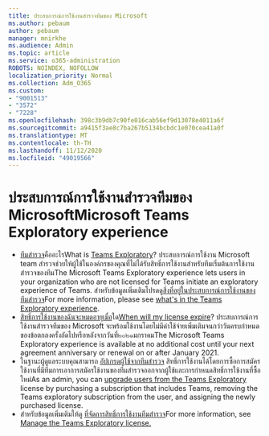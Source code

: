 ```yaml
---
title: ประสบการณ์การใช้งานสำรวจทีมของ Microsoft
ms.author: pebaum
author: pebaum
manager: mnirkhe
ms.audience: Admin
ms.topic: article
ms.service: o365-administration
ROBOTS: NOINDEX, NOFOLLOW
localization_priority: Normal
ms.collection: Adm_O365
ms.custom:
- "9001513"
- "3572"
- "7228"
ms.openlocfilehash: 398c3b9db7c90fe016cab56ef9d13078e4011a6f
ms.sourcegitcommit: a9415f3ae8c7ba267b5134bcbdc1e070cea41a0f
ms.translationtype: MT
ms.contentlocale: th-TH
ms.lasthandoff: 11/12/2020
ms.locfileid: "49019566"
---
```

# <a name="microsoft-teams-exploratory-experience"></a><span data-ttu-id="39114-102">ประสบการณ์การใช้งานสำรวจทีมของ Microsoft</span><span class="sxs-lookup"><span data-stu-id="39114-102">Microsoft Teams Exploratory experience</span></span>

- <span data-ttu-id="39114-103">[ทีมสำรวจ](https://docs.microsoft.com/microsoftteams/teams-exploratory)คืออะไร</span><span class="sxs-lookup"><span data-stu-id="39114-103">What is [Teams Exploratory](https://docs.microsoft.com/microsoftteams/teams-exploratory)?</span></span> <span data-ttu-id="39114-104">ประสบการณ์การใช้งาน Microsoft team สำรวจช่วยให้ผู้ใช้ในองค์กรของคุณที่ไม่ได้รับสิทธิ์การใช้งานสำหรับทีมเริ่มต้นการใช้งานสำรวจของทีม</span><span class="sxs-lookup"><span data-stu-id="39114-104">The Microsoft Teams Exploratory experience lets users in your organization who are not licensed for Teams initiate an exploratory experience of Teams.</span></span> <span data-ttu-id="39114-105">สำหรับข้อมูลเพิ่มเติมโปรดดู[สิ่งที่อยู่ในประสบการณ์การใช้งานของทีมสำรวจ](https://docs.microsoft.com/microsoftteams/teams-exploratory#whats-in-the-teams-exploratory-experience)</span><span class="sxs-lookup"><span data-stu-id="39114-105">For more information, please see [what's in the Teams Exploratory experience](https://docs.microsoft.com/microsoftteams/teams-exploratory#whats-in-the-teams-exploratory-experience).</span></span>
- <span data-ttu-id="39114-106">[สิทธิ์การใช้งานของฉันจะหมดอายุเมื่อ](https://docs.microsoft.com/microsoftteams/teams-exploratory#how-long-does-the-teams-exploratory-experience-last)ใด</span><span class="sxs-lookup"><span data-stu-id="39114-106">[When will my license expire](https://docs.microsoft.com/microsoftteams/teams-exploratory#how-long-does-the-teams-exploratory-experience-last)?</span></span> <span data-ttu-id="39114-107">ประสบการณ์การใช้งานสำรวจทีมของ Microsoft จะพร้อมใช้งานโดยไม่มีค่าใช้จ่ายเพิ่มเติมจนกว่าวันครบกำหนดของข้อตกลงครั้งถัดไปหรือหลังจากวันที่๒๐๒๑มกราคม</span><span class="sxs-lookup"><span data-stu-id="39114-107">The Microsoft Teams Exploratory experience is available at no additional cost until your next agreement anniversary or renewal on or after January 2021.</span></span>
- <span data-ttu-id="39114-108">ในฐานะผู้ดูแลระบบคุณสามารถ [อัปเกรดผู้ใช้จากทีมสำรวจ](https://docs.microsoft.com/microsoftteams/teams-exploratory#upgrade-users-from-the-teams-exploratory-license) สิทธิ์การใช้งานได้โดยการซื้อการสมัครใช้งานที่มีทีมการเอาการสมัครใช้งานของทีมสำรวจออกจากผู้ใช้และการกำหนดสิทธิ์การใช้งานที่ซื้อใหม่</span><span class="sxs-lookup"><span data-stu-id="39114-108">As an admin, you can [upgrade users from the Teams Exploratory](https://docs.microsoft.com/microsoftteams/teams-exploratory#upgrade-users-from-the-teams-exploratory-license) license by purchasing a subscription that includes Teams, removing the Teams exploratory subscription from the user, and assigning the newly purchased license.</span></span>
- <span data-ttu-id="39114-109">สำหรับข้อมูลเพิ่มเติมให้ดู [ที่จัดการสิทธิ์การใช้งานทีมสำรวจ](https://docs.microsoft.com/microsoftteams/teams-exploratory)</span><span class="sxs-lookup"><span data-stu-id="39114-109">For more information, see [Manage the Teams Exploratory license.](https://docs.microsoft.com/microsoftteams/teams-exploratory)</span></span>